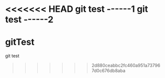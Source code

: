<<<<<<< HEAD
git test ------1
git test ------2
=======
# gitTest
git test
>>>>>>> 2d880ceabbc2fc460a951a737967d0c676db8aba
